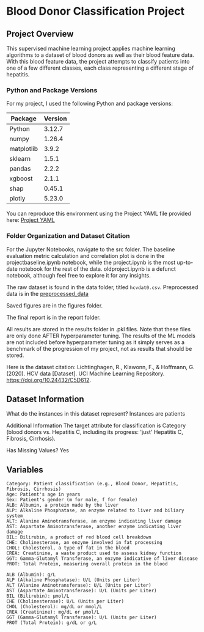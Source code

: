 # Blood Donor Classification Project
## Project Overview
This supervised machine learning project applies machine learning algorithms to a dataset of blood donors as well as their blood feature data. With this blood feature data, the project attempts to classify patients into one of a few different classes, each class representing a different stage of hepatitis. 

### Python and Package Versions
For my project, I used the following Python and package versions: 

| Package    | Version |
|------------|---------|
| Python     | 3.12.7  |
| numpy      | 1.26.4  |
| matplotlib | 3.9.2   |
| sklearn    | 1.5.1   |
| pandas     | 2.2.2   |
| xgboost    | 2.1.1   |
| shap       | 0.45.1  |
| plotly     | 5.23.0  |

You can reproduce this environment using the Project YAML file provided here: [Project YAML](project.yml)

### Folder Organization and Dataset Citation
For the Jupyter Notebooks, navigate to the src folder. The baseline evaluation metric calculation and correlation plot is done in the projectbaseline.ipynb notebook, while the project.ipynb is the most up-to-date notebook for the rest of the data. oldproject.ipynb is a defunct notebook, although feel free to explore it for any insights.

The raw dataset is found in the data folder, titled `hcvdat0.csv`. Preprocessed data is in the [preprocessed_data](data/preprocessed_data.pkl)

Saved figures are in the figures folder.

The final report is in the report folder.

All results are stored in the results folder in .pkl files. Note that these files are only done AFTER hyperparameter tuning. The results of the ML models are not included before hyperparameter tuning as it simply serves as a benchmark of the progression of my project, not as results that should be stored.

Here is the dataset citation: 
Lichtinghagen, R., Klawonn, F., & Hoffmann, G. (2020). HCV data [Dataset]. UCI Machine Learning Repository. https://doi.org/10.24432/C5D612.

## Dataset Information
What do the instances in this dataset represent?
Instances are patients

Additional Information
The target attribute for classification is Category (blood donors vs. Hepatitis C, including its progress: 'just' Hepatitis C, Fibrosis, Cirrhosis).

Has Missing Values?
Yes

## Variables

    Category: Patient classification (e.g., Blood Donor, Hepatitis, Fibrosis, Cirrhosis)
    Age: Patient's age in years
    Sex: Patient's gender (m for male, f for female)
    ALB: Albumin, a protein made by the liver
    ALP: Alkaline Phosphatase, an enzyme related to liver and biliary system
    ALT: Alanine Aminotransferase, an enzyme indicating liver damage
    AST: Aspartate Aminotransferase, another enzyme indicating liver damage
    BIL: Bilirubin, a product of red blood cell breakdown
    CHE: Cholinesterase, an enzyme involved in fat processing
    CHOL: Cholesterol, a type of fat in the blood
    CREA: Creatinine, a waste product used to assess kidney function
    GGT: Gamma-Glutamyl Transferase, an enzyme indicative of liver disease
    PROT: Total Protein, measuring overall protein in the blood

    ALB (Albumin): g/L
    ALP (Alkaline Phosphatase): U/L (Units per Liter)
    ALT (Alanine Aminotransferase): U/L (Units per Liter)
    AST (Aspartate Aminotransferase): U/L (Units per Liter)
    BIL (Bilirubin): μmol/L
    CHE (Cholinesterase): U/L (Units per Liter)
    CHOL (Cholesterol): mg/dL or mmol/L
    CREA (Creatinine): mg/dL or μmol/L
    GGT (Gamma-Glutamyl Transferase): U/L (Units per Liter)
    PROT (Total Protein): g/dL or g/L
